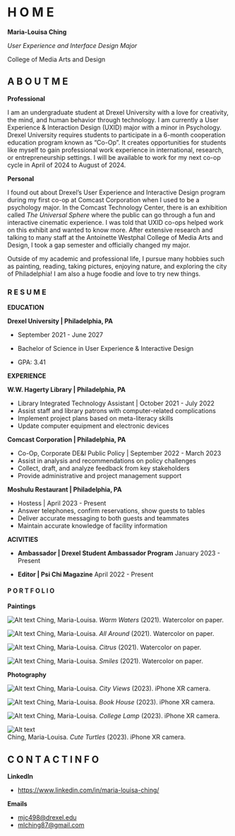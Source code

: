 # H O M E
**Maria-Louisa Ching**


*User Experience and Interface Design Major*


College of Media Arts and Design

## A B O U T  M E
**Professional**

I am an undergraduate student at Drexel University with a love for creativity, the mind, and human behavior through technology. I am currently a User Experience & Interaction Design (UXID) major with a minor in Psychology. 
Drexel University requires students to participate in a 6-month cooperation education program known as “Co-Op”. It creates opportunities for students like myself to gain professional work experience in international, research, or entrepreneurship settings. I will be available to work for my next co-op cycle in April of 2024 to August of 2024. 

**Personal**

I found out about Drexel’s User Experience and Interactive Design program during my first co-op at Comcast Corporation when I used to be a psychology major. In the Comcast Technology Center, there is an exhibition called *The Universal Sphere* where the public can go through a fun and interactive cinematic experience. I was told that UXID co-ops helped work on this exhibit and wanted to know more. After extensive research and talking to many staff at the Antoinette Westphal College of Media Arts and Design, I took a gap semester and officially changed my major. 


Outside of my academic and professional life, I pursue many hobbies such as painting, reading, taking pictures, enjoying nature, and exploring the city of Philadelphia! I am also a huge foodie and love to try new things. 

### R E S U M E
**EDUCATION**

**Drexel University | Philadelphia, PA**

* September 2021 - June 2027 

* Bachelor of Science in User Experience & Interactive Design

* GPA: 3.41

**EXPERIENCE**

**W.W. Hagerty Library | Philadelphia, PA**

* Library Integrated Technology Assistant | October 2021 - July 2022
* Assist staff and library patrons with computer-related complications
* Implement project plans based on meta-literacy skills
* Update computer equipment and electronic devices 

**Comcast Corporation | Philadelphia, PA**

* Co-Op, Corporate DE&I Public Policy | September 2022 - March 2023 
* Assist in analysis and recommendations on policy challenges 
* Collect, draft, and analyze feedback from key stakeholders
* Provide administrative and project management support 

**Moshulu Restaurant | Philadelphia, PA**

* Hostess | April 2023 - Present
* Answer telephones, confirm reservations, show guests to tables
* Deliver accurate messaging to both guests and teammates
* Maintain accurate knowledge of facility information 


**ACIVITIES**

* **Ambassador | Drexel Student Ambassador Program**
January 2023 - Present

* **Editor | Psi Chi Magazine**
April 2022 - Present


#### P O R T F O L I O
**Paintings** 

![Alt text](warm_waters.jpg) 
Ching, Maria-Louisa. *Warm Waters* (2021). Watercolor on paper. 

![Alt text](all_around-1.jpg)
Ching, Maria-Louisa. *All Around* (2021). Watercolor on paper. 

![Alt text](citrus-1.jpg)
Ching, Maria-Louisa. *Citrus* (2021). Watercolor on paper. 

![Alt text](smiles-1.jpg) 
Ching, Maria-Louisa. *Smiles* (2021). Watercolor on paper. 

**Photography**

![Alt text](<Photo 1.jpeg>) 
Ching, Maria-Louisa. *City Views* (2023). iPhone XR camera.

![Alt text](<Photo 2.jpeg>) 
Ching, Maria-Louisa. *Book House* (2023). iPhone XR camera.

![Alt text](<Photo 3.jpeg>) 
Ching, Maria-Louisa. *College Lamp* (2023). iPhone XR camera.

![Alt text](<Photo 4.jpeg>)  
Ching, Maria-Louisa. *Cute Turtles* (2023). iPhone XR camera.


## C O N T A C T  I N F O 
**LinkedIn**
* https://www.linkedin.com/in/maria-louisa-ching/ 

**Emails**
* mjc498@drexel.edu
* mlching87@gmail.com 